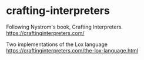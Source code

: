 # crafting-interpreters

Following Nystrom's book, Crafting Interpreters.
https://craftinginterpreters.com/

Two implementations of the Lox language
https://craftinginterpreters.com/the-lox-language.html
